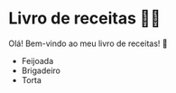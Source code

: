 # Livro de receitas :woman_cook:

Olá! Bem-vindo ao meu livro de receitas! :wave:

- Feijoada
- Brigadeiro
- Torta
